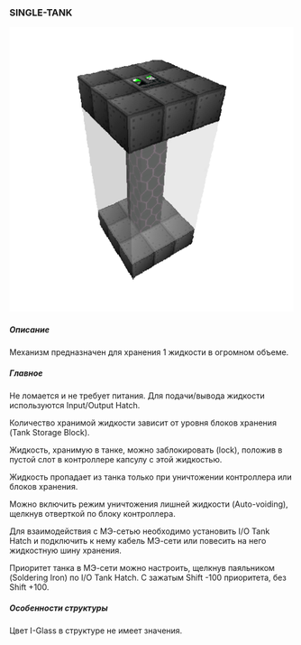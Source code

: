 ### SINGLE-TANK

![LOGO](media/gregtech/SINGLE_TANK.png)

##### Описание

Механизм предназначен для хранения 1 жидкости в огромном объеме.

##### Главное

Не ломается и не требует питания. Для подачи/вывода жидкости используются Input/Output Hatch.

Количество хранимой жидкости зависит от уровня блоков хранения (Tank Storage Block).

Жидкость, хранимую в танке, можно заблокировать (lock), положив в пустой слот в контроллере капсулу с этой жидкостью.

Жидкость пропадает из танка только при уничтожении контроллера или блоков хранения.

Можно включить режим уничтожения лишней жидкости (Auto-voiding), щелкнув отверткой по блоку контроллера.

Для взаимодействия с МЭ-сетью необходимо установить I/O Tank Hatch и подключить к нему кабель МЭ-сети или повесить на него жидкостную шину хранения.

Приоритет танка в МЭ-сети можно настроить, щелкнув паяльником (Soldering Iron) по I/O Tank Hatch. С зажатым Shift -100 приоритета, без Shift +100.

##### Особенности структуры

Цвет I-Glass в структуре не имеет значения.
